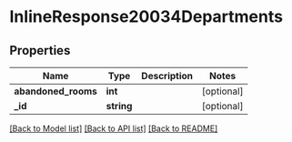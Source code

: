 # InlineResponse20034Departments

## Properties
Name | Type | Description | Notes
------------ | ------------- | ------------- | -------------
**abandoned_rooms** | **int** |  | [optional] 
**_id** | **string** |  | [optional] 

[[Back to Model list]](../../README.md#documentation-for-models) [[Back to API list]](../../README.md#documentation-for-api-endpoints) [[Back to README]](../../README.md)


